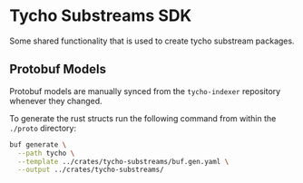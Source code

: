 # Tycho Substreams SDK

Some shared functionality that is used to create tycho substream packages.

## Protobuf Models

Protobuf models are manually synced from the `tycho-indexer` repository whenever they 
changed.

To generate the rust structs run the following command from within the `./proto` 
directory:

```bash
buf generate \
  --path tycho \
  --template ../crates/tycho-substreams/buf.gen.yaml \
  --output ../crates/tycho-substreams/ 
```